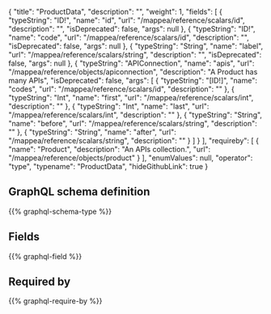 {
  "title": "ProductData",
  "description": "",
  "weight": 1,
  "fields": [
    {
      "typeString": "ID!",
      "name": "id",
      "url": "/mappea/reference/scalars/id",
      "description": "",
      "isDeprecated": false,
      "args": null
    },
    {
      "typeString": "ID!",
      "name": "code",
      "url": "/mappea/reference/scalars/id",
      "description": "",
      "isDeprecated": false,
      "args": null
    },
    {
      "typeString": "String",
      "name": "label",
      "url": "/mappea/reference/scalars/string",
      "description": "",
      "isDeprecated": false,
      "args": null
    },
    {
      "typeString": "APIConnection",
      "name": "apis",
      "url": "/mappea/reference/objects/apiconnection",
      "description": "A Product has many APIs",
      "isDeprecated": false,
      "args": [
        {
          "typeString": "[ID!]",
          "name": "codes",
          "url": "/mappea/reference/scalars/id",
          "description": ""
        },
        {
          "typeString": "Int",
          "name": "first",
          "url": "/mappea/reference/scalars/int",
          "description": ""
        },
        {
          "typeString": "Int",
          "name": "last",
          "url": "/mappea/reference/scalars/int",
          "description": ""
        },
        {
          "typeString": "String",
          "name": "before",
          "url": "/mappea/reference/scalars/string",
          "description": ""
        },
        {
          "typeString": "String",
          "name": "after",
          "url": "/mappea/reference/scalars/string",
          "description": ""
        }
      ]
    }
  ],
  "requireby": [
    {
      "name": "Product",
      "description": "An APIs collection.",
      "url": "/mappea/reference/objects/product"
    }
  ],
  "enumValues": null,
  "operator": "type",
  "typename": "ProductData",
  "hideGithubLink": true
}
## GraphQL schema definition

{{% graphql-schema-type %}}

## Fields

{{% graphql-field %}}

## Required by

{{% graphql-require-by %}}
